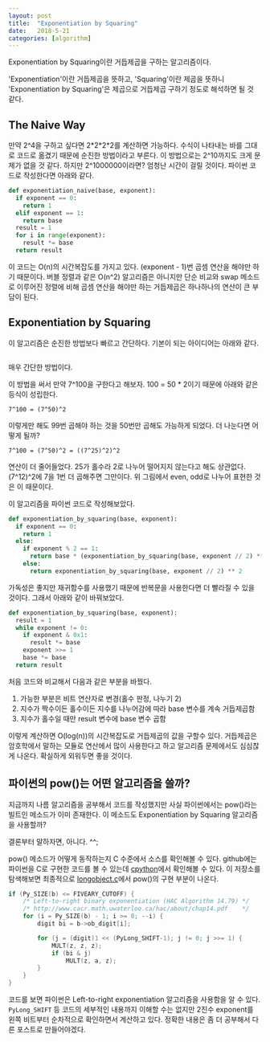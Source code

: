 ```yaml
---
layout: post
title:  "Exponentiation by Squaring"
date:   2018-5-21
categories: [algorithm]
---
```


<p class="intro"><span class="dropcap">E</span>xponentiation by Squaring이란 거듭제곱을 구하는 알고리즘이다.</p>

'Exponentiation'이란 거듭제곱을 뜻하고, 'Squaring'이란 제곱을 뜻하니 'Exponentiation by Squaring'은 제곱으로 거듭제곱 구하기 정도로 해석하면 될 것 같다.

## The Naive Way

만약 2^4을 구하고 싶다면 2\*2\*2\*2를 계산하면 가능하다. 수식이 나타내는 바를 그대로 코드로 옮겼기 때문에 순진한 방법이라고 부른다. 이 방법으로는 2^10까지도 크게 문제가 없을 것 같다. 하지만 2^1000000이라면? 엄청난 시간이 걸릴 것이다. 파이썬 코드로 작성한다면 아래와 같다.

```python
def exponentiation_naive(base, exponent):
  if exponent == 0:
    return 1
  elif exponent == 1:
    return base
  result = 1
  for i in range(exponent):
    result *= base
  return result  
```

이 코드는 O(n)의 시간복잡도를 가지고 있다. (exponent - 1)번 곱셈 연산을 해야만 하기 때문이다. 버블 정렬과 같은 O(n^2) 알고리즘은 아니지만 단순 비교와 swap 메소드로 이루어진 정렬에 비해 곱셈 연산을 해야만 하는 거듭제곱은 하나하나의 연산이 큰 부담이 된다.

## Exponentiation by Squaring

이 알고리즘은 순진한 방법보다 빠르고 간단하다. 기본이 되는 아이디어는 아래와 같다.

<div style="text-align: center;"><img src="{{ '/assets/img/exponentiation.png' | prepend: site.baseurl }}" alt=""></div>

매우 간단한 방법이다.

이 방법을 써서 만약 7^100을 구한다고 해보자. 100 = 50 * 2이기 때문에 아래와 같은 등식이 성립한다.

`7^100 = (7^50)^2`

이렇게만 해도 99번 곱해야 하는 것을 50번만 곱해도 가능하게 되었다. 더 나눈다면 어떻게 될까?

`7^100 = (7^50)^2 = ((7^25)^2)^2`

연산이 더 줄어들었다. 25가 홀수라 2로 나누어 떨어지지 않는다고 해도 상관없다. (7^12)^2에 7을 1번 더 곱해주면 그만이다. 위 그림에서 even, odd로 나누어 표현한 것은 이 때문이다.

이 알고리즘을 파이썬 코드로 작성해보았다.

```python
def exponentiation_by_squaring(base, exponent):
  if exponent == 0:
    return 1
  else:
    if exponent % 2 == 1:
      return base * (exponentiation_by_squaring(base, exponent // 2) ** 2)
    else:
      return exponentiation_by_squaring(base, exponent // 2) ** 2
```

가독성은 좋지만 재귀함수를 사용했기 때문에 반복문을 사용한다면 더 빨라질 수 있을 것이다. 그래서 아래와 같이 바꿔보았다.

```python
def exponentiation_by_squaring(base, exponent):
  result = 1
  while exponent != 0:
    if exponent & 0x1:
      result *= base
    exponent >>= 1
    base *= base
  return result
```

처음 코드와 비교해서 다음과 같은 부분을 바꿨다.

1. 가능한 부분은 비트 연산자로 변경(홀수 판정, 나누기 2)
2. 지수가 짝수이든 홀수이든 지수를 나누어감에 따라 base 변수를 계속 거듭제곱함
3. 지수가 홀수일 때만 result 변수에 base 변수 곱함

이렇게 계산하면 O(log(n))의 시간복잡도로 거듭제곱의 값을 구할수 있다. 거듭제곱은 암호학에서 말하는 모듈로 연산에서 많이 사용한다고 하고 알고리즘 문제에서도 심심찮게 나온다. 확실하게 외워두면 좋을 것이다.

## 파이썬의 pow()는 어떤 알고리즘을 쓸까?

지금까지 나름 알고리즘을 공부해서 코드를 작성했지만 사실 파이썬에서는 pow()라는 빌트인 메소드가 이미 존재한다. 이 메소드도 Exponentiation by Squaring 알고리즘을 사용할까?

결론부터 말하자면, 아니다. ^^;

pow() 메소드가 어떻게 동작하는지 C 수준에서 소스를 확인해볼 수 있다. github에는 파이썬을 C로 구현한 코드를 볼 수 있는데 [cpython]에서 확인해볼 수 있다. 이 저장소를 탐색해보면 최종적으로 [longobject.c]에서 pow()의 구현 부분이 나온다.

```cpp
if (Py_SIZE(b) <= FIVEARY_CUTOFF) {
    /* Left-to-right binary exponentiation (HAC Algorithm 14.79) */
    /* http://www.cacr.math.uwaterloo.ca/hac/about/chap14.pdf    */
    for (i = Py_SIZE(b) - 1; i >= 0; --i) {
        digit bi = b->ob_digit[i];

        for (j = (digit)1 << (PyLong_SHIFT-1); j != 0; j >>= 1) {
            MULT(z, z, z);
            if (bi & j)
                MULT(z, a, z);
        }
    }
}
```

코드를 보면 파이썬은 Left-to-right exponentiation 알고리즘을 사용함을 알 수 있다. `PyLong_SHIFT` 등 코드의 세부적인 내용까지 이해할 수는 없지만 2진수 exponent를 왼쪽 비트부터 순차적으로 확인하면서 계산하고 있다. 정확한 내용은 좀 더 공부해서 다른 포스트로 만들어야겠다.

[cpython]: https://github.com/python/cpython
[longobject.c]: https://github.com/python/cpython/blob/master/Objects/longobject.c
